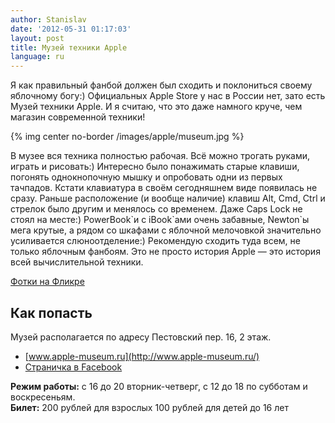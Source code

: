 ```yaml
---
author: Stanislav
date: '2012-05-31 01:17:03'
layout: post
title: Музей техники Apple
language: ru
---
```


Я как правильный фанбой должен был сходить и поклониться своему яблочному
богу:) Официальных Apple Store у нас в России нет, зато есть Музей техники
Apple. И я считаю, что это даже намного круче, чем магазин современной
техники!

{% img center no-border /images/apple/museum.jpg %}

В музее вся техника полностью рабочая. Всё можно трогать руками, играть и
рисовать:) Интересно было понажимать старые клавиши, погонять однокнопочную
мышку и опробовать одни из первых тачпадов. Кстати клавиатура в своём
сегодняшнем виде появилась не сразу. Раньше расположение (и вообще наличие)
клавиш Alt, Cmd, Ctrl и стрелок было другим и менялось со временем. Даже Caps
Lock не стоял на месте:) PowerBook\`и с iBook\`ами очень забавные, Newton\`ы мега
крутые, а рядом со шкафами с яблочной мелочовкой значительно усиливается
слюноотделение:) Рекомендую сходить туда всем, не только яблочным фанбоям. Это
не просто история Apple — это история всей вычислительной техники.

[Фотки на Фликре](http://www.flickr.com/photos/81180507@N08/sets/72157631159320682/)

## Как попасть

Музей располагается по адресу Пестовский пер. 16, 2 этаж.

* [www.apple-museum.ru](http://www.apple-museum.ru/)
* [Страничка в Facebook](http://www.facebook.com/pages/%D0%9C%D1%83%D0%B7%D0%B5%D0%B9-%D1%82%D0%B5%D1%85%D0%BD%D0%B8%D0%BA%D0%B8-Apple-%D0%B2-%D0%A0%D0%BE%D1%81%D1%81%D0%B8%D0%B8/166344550148215 )

**Режим работы:** с 16 до 20 вторник-четверг, с 12 до 18 по субботам и воскресеньям.  
**Билет:** 200 рублей для взрослых 100 рублей для детей до 16 лет

